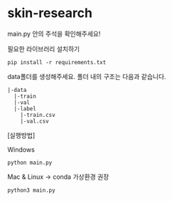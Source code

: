 # skin-research

main.py 안의 주석을 확인해주세요!

필요한 라이브러리 설치하기

```
pip install -r requirements.txt
```


data폴더를 생성해주세요.
폴더 내의 구조는 다음과 같습니다.

```
|-data
  |-train
  |-val
  |-label
    |-train.csv
    |-val.csv
```

[실행방법]

Windows
```
python main.py
```

Mac & Linux -> conda 가상환경 권장
```
python3 main.py
```
